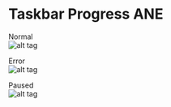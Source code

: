  # Taskbar Progress ANE

Normal  
![alt tag](https://raw.githubusercontent.com/tuarua/TaskbarProgressANE/master/screenshots/capture-normal.png)

Error   
![alt tag](https://raw.githubusercontent.com/tuarua/TaskbarProgressANE/master/screenshots/capture-error.png)

Paused   
![alt tag](https://raw.githubusercontent.com/tuarua/TaskbarProgressANE/master/screenshots/capture-paused.png)
